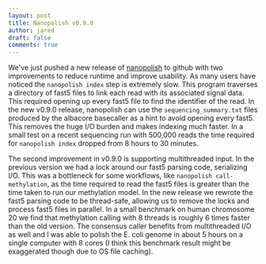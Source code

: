 ```yaml
---
layout: post
title: Nanopolish v0.9.0
author: jared
draft: false
comments: true
---
```


We've just pushed a new release of [nanopolish](https://github.com/jts/nanopolish) to github with two improvements to reduce runtime and improve usability. As many users have noticed the `nanopolish index` step is extremely slow. This program traverses a directory of fast5 files to link each read with its associated signal data. This required opening up every fast5 file to find the identifier of the read. In the new v0.9.0 release, nanopolish can use the `sequencing_summary.txt` files produced by the albacore basecaller as a hint to avoid opening every fast5. This removes the huge I/O burden and makes indexing much faster. In a small test on a recent sequencing run with 500,000 reads the time required for `nanopolish index` dropped from 8 hours to 30 minutes.

The second improvement in v0.9.0 is supporting multithreaded input. In the previous version we had a lock around our fast5 parsing code, serializing I/O. This was a bottleneck for some workflows, like `nanopolish call-methylation`, as the time required to read the fast5 files is greater than the time taken to run our methylation model. In the new release we rewrote the fast5 parsing code to be thread-safe, allowing us to remove the locks and process fast5 files in parallel. In a small benchmark on human chromosome 20 we find that methylation calling with 8 threads is roughly 6 times faster than the old version. The consensus caller benefits from multithreaded I/O as well and I was able to polish the E. coli genome in about 5 hours on a single computer with 8 cores (I think this benchmark result might be exaggerated though due to OS file caching).
